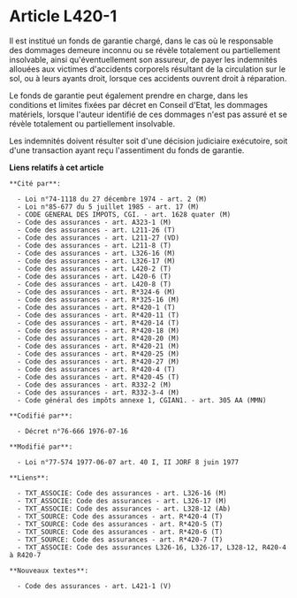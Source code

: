 # Article L420-1

Il est institué un fonds de garantie chargé, dans le cas où le responsable des dommages demeure inconnu ou se révèle
totalement ou partiellement insolvable, ainsi qu'éventuellement son assureur, de payer les indemnités allouées aux victimes
d'accidents corporels résultant de la circulation sur le sol, ou à leurs ayants droit, lorsque ces accidents ouvrent droit à
réparation.

Le fonds de garantie peut également prendre en charge, dans les conditions et limites fixées par décret en Conseil d'Etat,
les dommages matériels, lorsque l'auteur identifié de ces dommages n'est pas assuré et se révèle totalement ou partiellement
insolvable.

Les indemnités doivent résulter soit d'une décision judiciaire exécutoire, soit d'une transaction ayant reçu l'assentiment du
fonds de garantie.

**Liens relatifs à cet article**

	**Cité par**:

	  - Loi n°74-1118 du 27 décembre 1974 - art. 2 (M)
	  - Loi n°85-677 du 5 juillet 1985 - art. 17 (M)
	  - CODE GENERAL DES IMPOTS, CGI. - art. 1628 quater (M)
	  - Code des assurances - art. A323-1 (M)
	  - Code des assurances - art. L211-26 (T)
	  - Code des assurances - art. L211-27 (VD)
	  - Code des assurances - art. L211-8 (T)
	  - Code des assurances - art. L326-16 (M)
	  - Code des assurances - art. L326-17 (M)
	  - Code des assurances - art. L420-2 (T)
	  - Code des assurances - art. L420-6 (T)
	  - Code des assurances - art. L420-8 (T)
	  - Code des assurances - art. R*324-6 (M)
	  - Code des assurances - art. R*325-16 (M)
	  - Code des assurances - art. R*420-1 (T)
	  - Code des assurances - art. R*420-11 (T)
	  - Code des assurances - art. R*420-14 (T)
	  - Code des assurances - art. R*420-18 (M)
	  - Code des assurances - art. R*420-20 (M)
	  - Code des assurances - art. R*420-21 (M)
	  - Code des assurances - art. R*420-25 (M)
	  - Code des assurances - art. R*420-27 (M)
	  - Code des assurances - art. R*420-4 (T)
	  - Code des assurances - art. R*420-45 (T)
	  - Code des assurances - art. R332-2 (M)
	  - Code des assurances - art. R332-3-4 (M)
	  - Code général des impôts annexe 1, CGIAN1. - art. 305 AA (MMN)

	**Codifié par**:

	  - Décret n°76-666 1976-07-16

	**Modifié par**:

	  - Loi n°77-574 1977-06-07 art. 40 I, II JORF 8 juin 1977

	**Liens**:

	  - TXT_ASSOCIE: Code des assurances - art. L326-16 (M)
	  - TXT_ASSOCIE: Code des assurances - art. L326-17 (M)
	  - TXT_ASSOCIE: Code des assurances - art. L328-12 (Ab)
	  - TXT_SOURCE: Code des assurances - art. R*420-4 (T)
	  - TXT_SOURCE: Code des assurances - art. R*420-5 (T)
	  - TXT_SOURCE: Code des assurances - art. R*420-6 (T)
	  - TXT_SOURCE: Code des assurances - art. R*420-7 (T)
	  - TXT_ASSOCIE: Code des assurances L326-16, L326-17, L328-12, R420-4 à R420-7

	**Nouveaux textes**:

	  - Code des assurances - art. L421-1 (V)

